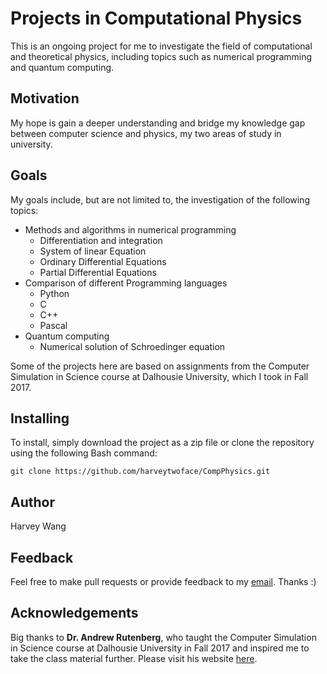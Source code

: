 # Projects in Computational Physics

This is an ongoing project for me to investigate the field of computational and theoretical physics, including topics such as numerical programming and quantum computing.

## Motivation

My hope is gain a deeper understanding and bridge my knowledge gap between computer science and physics, my two areas of study in university.

## Goals

My goals include, but are not limited to, the investigation of the following topics:
* Methods and algorithms in numerical programming
    * Differentiation and integration
    * System of linear Equation
    * Ordinary Differential Equations
    * Partial Differential Equations
* Comparison of different Programming languages
    * Python
    * C
    * C++
    * Pascal
* Quantum computing
    * Numerical solution of Schroedinger equation

Some of the projects here are based on assignments from the Computer Simulation in Science course at Dalhousie University, which I took in Fall 2017.

## Installing

To install, simply download the project as a zip file or clone the repository using the following Bash command:

```
git clone https://github.com/harveytwoface/CompPhysics.git
```

## Author

Harvey Wang

## Feedback

Feel free to make pull requests or provide feedback to my [email](harvey@dal.ca). Thanks :)

## Acknowledgements

Big thanks to **Dr. Andrew Rutenberg**, who taught the Computer Simulation in Science course at Dalhousie University in Fall 2017 and inspired me to take the class material further. Please visit his website [here](http://fizz.phys.dal.ca/~adr/).
